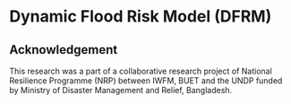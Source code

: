 # Dynamic Flood Risk Model (DFRM)


## Acknowledgement
This research was a part of a collaborative research project of National Resilience Programme (NRP) between IWFM, BUET and the UNDP funded by Ministry of Disaster Management and Relief, Bangladesh.